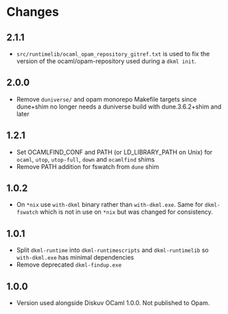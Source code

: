 # Changes

## 2.1.1

- `src/runtimelib/ocaml_opam_repository_gitref.txt` is used to fix the version
  of the ocaml/opam-repository used during a `dkml init`.

## 2.0.0

- Remove `duniverse/` and opam monorepo Makefile targets since dune+shim
  no longer needs a duniverse build with dune.3.6.2+shim and later

## 1.2.1

- Set OCAMLFIND_CONF and PATH (or LD_LIBRARY_PATH on Unix) for
  `ocaml`, `utop`, `utop-full`, `down` and `ocamlfind` shims
- Remove PATH addition for fswatch from `dune` shim

## 1.0.2

- On `*nix` use `with-dkml` binary rather than `with-dkml.exe`. Same for `dkml-fswatch` which is not
  in use on `*nix` but was changed for consistency.

## 1.0.1

- Split `dkml-runtime` into `dkml-runtimescripts` and `dkml-runtimelib` so `with-dkml.exe` has minimal dependencies
- Remove deprecated `dkml-findup.exe`

## 1.0.0

- Version used alongside Diskuv OCaml 1.0.0. Not published to Opam.
